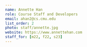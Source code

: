```yaml
---
name: Annette Han
role: Course Staff and Developers
email: ahan2@cs.cmu.edu
list_order: 2
photo: staff/annette.jpg
website: https://www.annettehan.com
staff_for: [m22, f22, s23]
---
```

